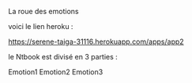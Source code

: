


La roue des emotions

voici le lien heroku :

https://serene-taiga-31116.herokuapp.com/apps/app2


le Ntbook est divisé en 3 parties :

Emotion1
Emotion2
Emotion3
